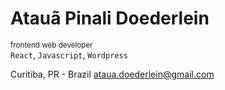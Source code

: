 # Atauã Pinali Doederlein
<small>frontend web developer</small>  
`React`, `Javascript`, `Wordpress`

Curitiba, PR - Brazil
[ataua.doederlein@gmail.com](ataua.doederlein@gmail.com)
